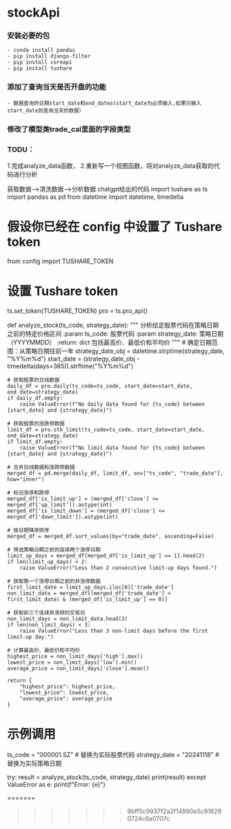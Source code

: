 # stockApi

### 安装必要的包
    - conda install pandas
    - pip install django-filter
    - pip install coreapi
    - pip install tushare

### 添加了查询当天是否开盘的功能
    - 数据查询的日期start_date和end_dates(start_date为必须输入,如果只输入start_date则查询当天的数据）

### 修改了模型类trade_cal里面的字段类型


### TODU：
1.完成analyze_data函数，
2.重新写一个视图函数，将对analyze_data获取的代码进行分析

获取数据-->清洗数据-->分析数据
chatgpt给出的代码
import tushare as ts
import pandas as pd
from datetime import datetime, timedelta

# 假设你已经在 config 中设置了 Tushare token
from config import TUSHARE_TOKEN

# 设置 Tushare token
ts.set_token(TUSHARE_TOKEN)
pro = ts.pro_api()

def analyze_stock(ts_code, strategy_date):
    """
    分析给定股票代码在策略日期之前的特定价格区间
    :param ts_code: 股票代码
    :param strategy_date: 策略日期（YYYYMMDD）
    :return: dict 包括最高价、最低价和平均价
    """
    # 确定日期范围：从策略日期往前一年
    strategy_date_obj = datetime.strptime(strategy_date, "%Y%m%d")
    start_date = (strategy_date_obj - timedelta(days=365)).strftime("%Y%m%d")
    
    # 获取股票的日线数据
    daily_df = pro.daily(ts_code=ts_code, start_date=start_date, end_date=strategy_date)
    if daily_df.empty:
        raise ValueError(f"No daily data found for {ts_code} between {start_date} and {strategy_date}")
    
    # 获取股票的涨跌停数据
    limit_df = pro.stk_limit(ts_code=ts_code, start_date=start_date, end_date=strategy_date)
    if limit_df.empty:
        raise ValueError(f"No limit data found for {ts_code} between {start_date} and {strategy_date}")
    
    # 合并日线数据和涨跌停数据
    merged_df = pd.merge(daily_df, limit_df, on=["ts_code", "trade_date"], how="inner")
    
    # 标记涨停和跌停
    merged_df['is_limit_up'] = (merged_df['close'] >= merged_df['up_limit']).astype(int)
    merged_df['is_limit_down'] = (merged_df['close'] <= merged_df['down_limit']).astype(int)
    
    # 按日期降序排序
    merged_df = merged_df.sort_values(by="trade_date", ascending=False)
    
    # 筛选策略日期之前的连续两个涨停日期
    limit_up_days = merged_df[merged_df['is_limit_up'] == 1].head(2)
    if len(limit_up_days) < 2:
        raise ValueError("Less than 2 consecutive limit-up days found.")
    
    # 获取第一个涨停日期之前的非涨停数据
    first_limit_date = limit_up_days.iloc[0]['trade_date']
    non_limit_data = merged_df[(merged_df['trade_date'] < first_limit_date) & (merged_df['is_limit_up'] == 0)]
    
    # 获取前三个连续非涨停的交易日
    non_limit_days = non_limit_data.head(3)
    if len(non_limit_days) < 3:
        raise ValueError("Less than 3 non-limit days before the first limit-up day.")
    
    # 计算最高价、最低价和平均价
    highest_price = non_limit_days['high'].max()
    lowest_price = non_limit_days['low'].min()
    average_price = non_limit_days['close'].mean()
    
    return {
        "highest_price": highest_price,
        "lowest_price": lowest_price,
        "average_price": average_price
    }

# 示例调用
ts_code = "000001.SZ"  # 替换为实际股票代码
strategy_date = "20241118"  # 替换为实际策略日期

try:
    result = analyze_stock(ts_code, strategy_date)
    print(result)
except ValueError as e:
    print(f"Error: {e}")




























=======
>>>>>>> 9bff5c9937f2a2f14890e5c916290724c6a0707c




